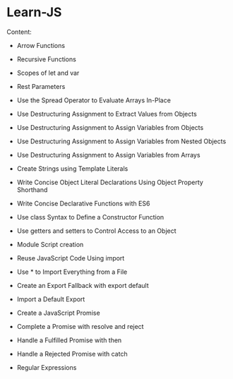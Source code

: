 # Learn-JS

Content:

* Arrow Functions

* Recursive Functions

* Scopes of let and var

* Rest Parameters

* Use the Spread Operator to Evaluate Arrays In-Place

* Use Destructuring Assignment to Extract Values from Objects

* Use Destructuring Assignment to Assign Variables from Objects

* Use Destructuring Assignment to Assign Variables from Nested Objects

* Use Destructuring Assignment to Assign Variables from Arrays

* Create Strings using Template Literals

* Write Concise Object Literal Declarations Using Object Property Shorthand

* Write Concise Declarative Functions with ES6

* Use class Syntax to Define a Constructor Function

* Use getters and setters to Control Access to an Object

* Module Script creation

* Reuse JavaScript Code Using import

* Use * to Import Everything from a File

* Create an Export Fallback with export default

* Import a Default Export

* Create a JavaScript Promise

* Complete a Promise with resolve and reject

* Handle a Fulfilled Promise with then

* Handle a Rejected Promise with catch

* Regular Expressions